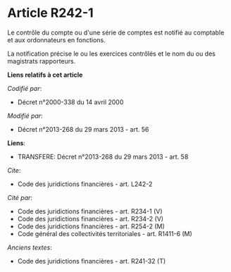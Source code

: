 # Article R242-1

Le contrôle du compte ou d'une série de comptes est notifié au comptable et aux ordonnateurs en fonctions. 

La notification précise le ou les exercices contrôlés et le nom du ou des magistrats rapporteurs.

**Liens relatifs à cet article**

_Codifié par_:

  - Décret n°2000-338 du 14 avril 2000

_Modifié par_:

  - Décret n°2013-268 du 29 mars 2013 - art. 56

**Liens**:

  - TRANSFERE: Décret n°2013-268 du 29 mars 2013 - art. 58

_Cite_:

  - Code des juridictions financières - art. L242-2

_Cité par_:

  - Code des juridictions financières - art. R234-1 (V)
  - Code des juridictions financières - art. R234-2 (V)
  - Code des juridictions financières - art. R254-2 (M)
  - Code général des collectivités territoriales - art. R1411-6 (M)

_Anciens textes_:

  - Code des juridictions financières - art. R241-32 (T)
